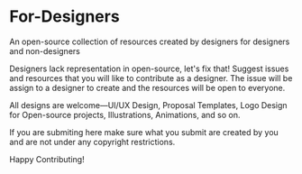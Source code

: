 # For-Designers
An open-source collection of resources created by designers for designers and non-designers

Designers lack representation in open-source, let's fix that! Suggest issues and resources that you will like to contribute as a designer. The issue will be assign to a designer to create and the resources will be open to everyone. 

All designs are welcome—UI/UX Design, Proposal Templates, Logo Design for Open-source projects, Illustrations, Animations, and so on. 

If you are submiting here make sure what you submit are created by you and are not under any copyright restrictions.

Happy Contributing!
